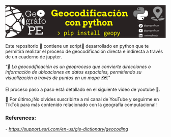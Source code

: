 <img src='banner.png'>

Este repositorio 📁 contiene un script📜 desarrollado en python que te permitirá  realizar el proceso de geocodificación directa e indirecta a través de un cuaderno de jupyter.

*"📍 La geocodificación es un geoproceso que convierte direcciones o  información de ubicaciones en datos espaciales, permitiendo su visualización a través de puntos en un mapa 🗺️."*

El proceso paso a paso está detallado en el siguiente video de youtube 🎥.

🚀 Por último,¡No olvides suscribirte a mi canal de YouTube y seguirme en TikTok para más contenido relacionado con la geografía computacional!

### References: 
 *- https://support.esri.com/en-us/gis-dictionary/geocoding*
